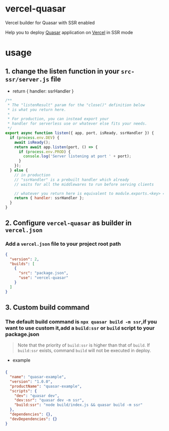 # vercel-quasar

Vercel builder for Quasar with SSR enabled

Help you to deploy [Quasar](https://quasar.dev) application on [Vercel](https://vercel.com) in SSR mode

# usage

## 1. change the listen function in your `src-ssr/server.js` file

- return { handler: ssrHandler }

```js
/**
 * The "listenResult" param for the "close()" definition below
 * is what you return here.
 *
 * For production, you can instead export your
 * handler for serverless use or whatever else fits your needs.
 */
export async function listen({ app, port, isReady, ssrHandler }) {
  if (process.env.DEV) {
    await isReady();
    return await app.listen(port, () => {
      if (process.env.PROD) {
        console.log('Server listening at port ' + port);
      }
    });
  } else {
    // in production
    // "ssrHandler" is a prebuilt handler which already
    // waits for all the middlewares to run before serving clients

    // whatever you return here is equivalent to module.exports.<key> = <value>
    return { handler: ssrHandler };
  }
}
```

## 2. Configure `vercel-quasar` as builder in `vercel.json`

### Add a `vercel.json` file to your project root path

```json
{
  "version": 2,
  "builds": [
    {
      "src": "package.json",
      "use": "vercel-quasar"
    }
  ]
}
```

## 3. Custom build command

### The default build command is `npx quasar build -m ssr`,if you want to use custom it,add a `build:ssr` or `build` script to your package.json

> Note that the priority of `build:ssr` is higher than that of `build`. If `build:ssr` exists, command `build` will not be executed in deploy.

- example

###

```json
{
  "name": "quasar-example",
  "version": "1.0.0",
  "productName": "quasar-example",
  "scripts": {
    "dev": "quasar dev",
    "dev:ssr": "quasar dev -m ssr",
    "build:ssr": "node build/index.js && quasar build -m ssr"
  },
  "dependencies": {},
  "devDependencies": {}
}
```
